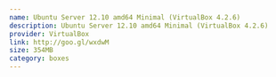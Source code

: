```yaml
---
name: Ubuntu Server 12.10 amd64 Minimal (VirtualBox 4.2.6)
description: Ubuntu Server 12.10 amd64 Minimal (VirtualBox 4.2.6)
provider: VirtualBox
link: http://goo.gl/wxdwM
size: 354MB
category: boxes
---
```

